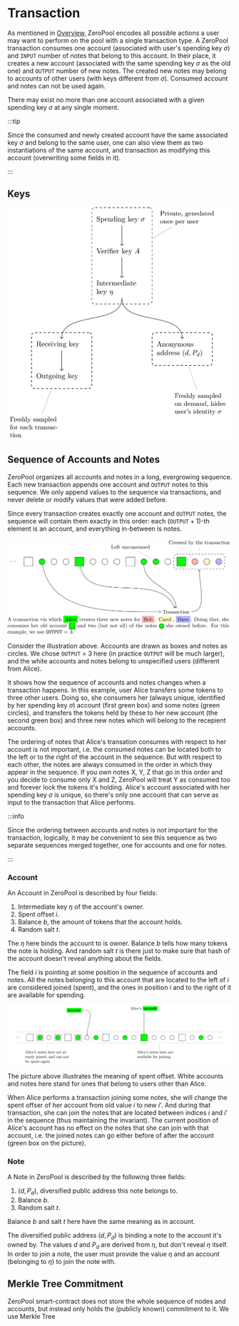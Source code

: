 # Transaction

As mentioned in [Overview](overview), ZeroPool encodes all possible actions a
user may want to perform on the pool with a single transaction type. A ZeroPool
transaction consumes one account (associated with user's spending key $\sigma$)
and `INPUT` number of notes that belong to this account. In their place, it
creates a new account (associated with the same spending key $\sigma$ as the
old one) and `OUTPUT` number of new notes. The created new notes may belong to
accounts of other users (with keys different from $\sigma$). Consumed account
and notes can not be used again.

There may exist no more than one account associated with a given spending key
$\sigma$ at any single moment.

:::tip

Since the consumed and newly created account have the same associated
key $\sigma$ and belong to the same user, one can also view them as two
instantiations of the same account, and transaction as modifying this account
(overwriting some fields in it).

:::

## Keys

![ZeroPool Keys Diagram](diagrams/zeropool-keys.png)

## Sequence of Accounts and Notes

ZeroPool organizes all accounts and notes in a long, evergrowing sequence. Each
new transaction appends one account and `OUTPUT` notes to this sequence. We
only append values to the sequence via transactions, and never delete or modify
values that were added before.

Since every transaction creates exactly one account and `OUTPUT` notes, the
sequence will contain them exactly in this order: each $(\texttt{OUTPUT}+1)$-th
element is an account, and everything in-between is notes.

![](diagrams/transaction-acting-on-a-list.png)

Consider the illustration above. Accounts are drawn as boxes and notes as
circles. We chose `OUTPUT` = 3 here (in practice `OUTPUT` will be much larger),
and the white accounts and notes belong to unspecified users (different from
Alice).

It shows how the sequence of accounts and notes changes when a transaction
happens. In this example, user Alice transfers some tokens to three other
users. Doing so, she consumers her (always unique, identified by her spending
key $\sigma$) account (first green box) and some notes (green circles), and
transfers the tokens held by these to her new account (the second green box)
and three new notes which will belong to the recepient accounts.

The ordering of notes that Alice's transation consumes with respect to her
account is not important, i.e. the consumed notes can be located both to the
left or to the right of the account in the sequence. But with respect to each
other, the notes are always consumed in the order in which they appear in the
sequence. If you own notes X, Y, Z that go in this order and you decide to
consume only X and Z, ZeroPool will treat Y as consumed too and forever lock
the tokens it's holding. Alice's account associated with her spending key
$\sigma$ is unique, so there's only one account that can serve as input to the
transaction that Alice performs.

:::info

Since the ordering between accounts and notes is not important for the
transaction, logically, it may be convenient to see this sequence as two
separate sequences merged together, one for accounts and one for notes.

:::

### Account

An Account in ZeroPool is described by four fields:

1. Intermediate key $\eta$ of the account's owner.
2. Spent offset $i$.
3. Balance $b$, the amount of tokens that the account holds.
4. Random salt $t$.

The $\eta$ here binds the account to is owner. Balance $b$ tells how many
tokens the note is holding. And random salt $t$ is there just to make sure
that hash of the account doesn't reveal anything about the fields.

The field $i$ is pointing at some position in the sequence of accounts and
notes. All the notes belonging to this account that are located to the left
of $i$ are considered joined (spent), and the ones in position $i$ and to the
right of it are available for spending.

![Account spent offset](diagrams/account-spent-offset.png)

The picture above illustrates the meaning of spent offset. White accounts
and notes here stand for ones that belong to users other than Alice.

When Alice performs a transaction joining some notes, she will change the
spent offser of her account from old value $i$ to new $i'$. And during that
transaction, she can join the notes that are located between indices $i$ and
$i'$ in the sequence (thus maintaining the invariant). The current position of
Alice's account has no effect on the notes that she can join with that account,
i.e. the joined notes can go either before of after the account (green box on
the picture).

### Note

A Note in ZeroPool is described by the following three fields:

1. $(d, P_d)$, diversified public address this note belongs to.
2. Balance $b$.
3. Random salt $t$.

Balance $b$ and salt $t$ here have the same meaning as in account.

The diversified public address $(d, P_d)$ is binding a note to the account it's
owned by. The values $d$ and $P_d$ are derived from $\eta$, but don't reveal
$\eta$ itself. In order to join a note, the user must provide the value $\eta$
and an account (belonging to $\eta$) to join the note with.

## Merkle Tree Commitment

ZeroPool smart-contract does not store the whole sequence of nodes and
accounts, but instead only holds the (publicly known) commitment to it. We use
Merkle Tree
